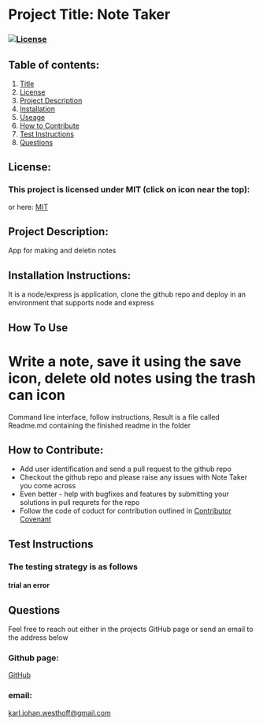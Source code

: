 
  # Project Title: Note Taker 
  ### [![License](https://img.shields.io/badge/License-MIT-yellow.svg)](https://opensource.org/licenses/MIT)
  
  ## Table of contents:
  1. [Title](#Project-Title)
  1. [License](#License)
  1. [Project Description](#Project-Description)
  1. [Installation](#Installation-Instructions)
  1. [Useage](#How-To-Use)
  1. [How to Contribute](#How-to-Contribute)
  1. [Test Instructions](#Test-Instructions)
  1. [Questions](#Questions)

  ## License: 
  ### This project is licensed under MIT (click on icon near the top):
  or here: [MIT](https://opensource.org/licenses/MIT)
 

  ## Project Description:
  App for making and deletin notes
  ## Installation Instructions:
  It is a node/express js application, clone the github repo and deploy in an environment that supports node and express
  ## How To Use

  Write a note, save it using the save icon, delete old notes using the trash can icon
=======
  Command line interface, follow instructions, Result is a file called Readme.md containing the finished readme in the folder

  ## How to Contribute:
  * Add user identification and send a pull request to the github repo
  * Checkout the github repo and please raise any issues with Note Taker you come across 
  * Even better - help with bugfixes and features by submitting your solutions in pull requrets for the repo
  * Follow the code of coduct for contribution outlined in [Contributor Covenant](https://www.contributor-covenant.org/) 
  ## Test Instructions
  ### The testing strategy is as follows
  #### trial an error

  ## Questions
  Feel free to reach out either in the projects GitHub page or send an email to the address below
  ### Github page:
  [GitHub](https://github.com/KJWesthoff/Notetaker)
  ### email:
  [karl.johan.westhoff@gmail.com](mailto:karl.johan.westhoff@gmail.com) 
